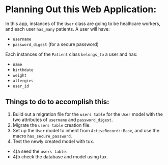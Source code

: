 
# Planning Out this Web Application:

In this app, instances of the `User` class are going to be healhcare workers, and each user `has_many` patients. A user will have:
* `username` 
* `password_digest` (for a secure password)

Each instances of the `Patient` class `belongs_to` a user and has:
* `name`
* `birthdate`
* `weight`
* `allergies`
* `user_id`
## Things to do to accomplish this:
1) Build out a migration file for the `users table` for the `User` model with the two attributes of `username` and `password_digest`.
2) Migrate the `users table` creation file.
3) Set up the `User` model to inherit from `ActiveRecord::Base`, and use the macro `has_secure_password`.
4) Test the newly created model with tux.
- 4)a seed the `users table.`
- 4)b check the database and model using tux.